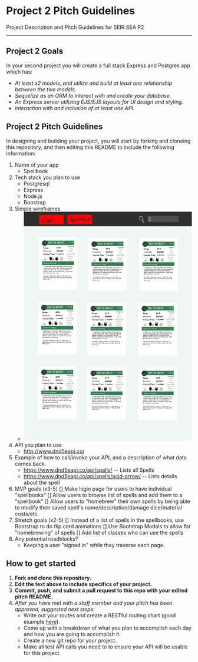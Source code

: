 # Project 2 Pitch Guidelines
Project Description and Pitch Guidelines for SEIR SEA P2

---
## Project 2 Goals

In your second project you will create a full stack Express and Postgres app which has:
- *At least x2 models, and utilize and build at least one relationship between the two models.*
- *Sequelize as an ORM to interact with and create your database.*
- *An Express server utilizing EJS/EJS layouts for UI design and styling.*
- *Interaction with and inclusion of at least one API.*

## Project 2 Pitch Guidelines

In designing and building your project, you will start by forking and cloneing this repository, and then editing this README to include the following information: 
1. Name of your app
    * Spellbook
2. Tech stack you plan to use
    * Postgresql
    * Express
    * Node.js
    * Boostrap
3. Simple wireframes
     * ![Wireframe](images/Wireframe.jpg)
5. API you plan to use
    * http://www.dnd5eapi.co/
6. Example of how to call/invoke your API, and a description of what data comes back.
    * https://www.dnd5eapi.co/api/spells/  -- Lists all Spells
    * https://www.dnd5eapi.co/api/spells/acid-arrow/ -- Lists details about the spell
7. MVP goals (x3-5)
    [] Make login page for users to have individual "spellbooks"
    [] Allow users to browse list of spells and add them to a "spellbook"
    [] Allow users to "homebrew" their own spells by being able to modify their saved spell's name/description/damage dice/material costs/etc.
8. Stretch goals (x2-5)
    [] Instead of a list of spells in the spellbooks, use Bootstrap to do flip card animations
    [] Use Bootstrap Modals to allow for "homebrewing" of spells
    [] Add list of classes who can use the spells
9. Any potential roadblocks?
    * Keeping a user "signed in" while they traverse each page.

## How to get started
1. **Fork and clone this repository.**
2. **Edit the text above to include specifics of your project.**
3. **Commit, push, and submit a pull request to this repo with your edited pitch README.**
4. *After you have met with a staff member and your pitch has been approved, suggested next steps:*
      * Write out your routes and create a RESTful routing chart (good example [here](https://gk-hynes.github.io/restful-routes-chart/)).
      * Come up with a breakdown of what you plan to accomplish each day and how you are going to accomplish it.
      * Create a new git repo for your project. 
      * Make all test API calls you need to to ensure your API will be usable for this project. 
      




